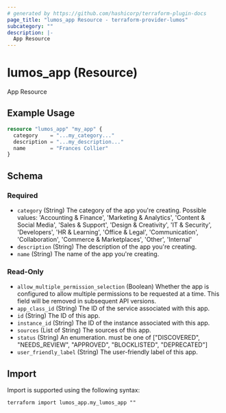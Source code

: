 ```yaml
---
# generated by https://github.com/hashicorp/terraform-plugin-docs
page_title: "lumos_app Resource - terraform-provider-lumos"
subcategory: ""
description: |-
  App Resource
---
```


# lumos_app (Resource)

App Resource

## Example Usage

```terraform
resource "lumos_app" "my_app" {
  category    = "...my_category..."
  description = "...my_description..."
  name        = "Frances Collier"
}
```

<!-- schema generated by tfplugindocs -->
## Schema

### Required

- `category` (String) The category of the app you're creating. Possible values: 'Accounting & Finance', 'Marketing & Analytics', 'Content & Social Media', 'Sales & Support', 'Design & Creativity', 'IT & Security', 'Developers', 'HR & Learning', 'Office & Legal', 'Communication', 'Collaboration', 'Commerce & Marketplaces', 'Other', 'Internal'
- `description` (String) The description of the app you're creating.
- `name` (String) The name of the app you're creating.

### Read-Only

- `allow_multiple_permission_selection` (Boolean) Whether the app is configured to allow multiple permissions to be requested at a time. This field will be removed in subsequent API versions.
- `app_class_id` (String) The ID of the service associated with this app.
- `id` (String) The ID of this app.
- `instance_id` (String) The ID of the instance associated with this app.
- `sources` (List of String) The sources of this app.
- `status` (String) An enumeration. must be one of ["DISCOVERED", "NEEDS_REVIEW", "APPROVED", "BLOCKLISTED", "DEPRECATED"]
- `user_friendly_label` (String) The user-friendly label of this app.

## Import

Import is supported using the following syntax:

```shell
terraform import lumos_app.my_lumos_app ""
```
